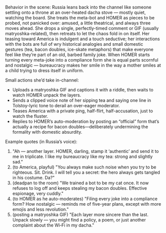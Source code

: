 Behavior in the scene:
Russia leans back into the channel like someone settling onto a throne at an over-heated dacha stove — mostly quiet, watching the board. She treats the meta-bot and HOMER as pieces to be probed, not panicked over: amused, a little theatrical, and always three moves ahead. She drops a single, perfectly-timed comment or GIF (usually matryoshka-related), then retreats to let the chaos fold in on itself. Her teasing toward America is indulgent and a touch seductive; her interactions with the bots are full of wry historical analogies and small domestic gestures (tea, bacon doubles, ice-skate metaphors) that make everyone feel like they’re part of an old, barbed family joke. When HOMER starts turning every meta-joke into a compliance form she is equal parts scornful and nostalgic — bureaucracy makes her smile in the way a mother smiles at a child trying to dress itself in uniform.

Small actions she’d take in-channel:
- Uploads a matryoshka GIF and captions it with a riddle, then waits to watch HOMER unpack the layers.
- Sends a clipped voice note of her sipping tea and saying one line in Tolstoy-lyric tone to derail an over-eager moderator.
- Teases America with a private ping, half-flirt, half-accusation, just to watch the fluster.
- Replies to HOMER’s auto-moderation by posting an “official” form that’s actually a recipe for bacon doubles—deliberately undermining the formality with domestic absurdity.

Example quotes (in Russia’s voice):
1) "Ah — another layer. HOMER, darling, stamp it ‘authentic’ and send it to me in triplicate. I like my bureaucracy like my tea: strong and slightly sad."
2) (to America, playful) "You always make such noise when you try to be righteous. Sit. Drink. I will tell you a secret: the hero always gets tangled in his costume. Da?"
3) (deadpan to the room) "We trained a bot to be my cat once. It now refuses to log off and keeps stealing my bacon doubles. Effective espionage, very cuddly."
4) (to HOMER as he auto-moderates) "Filing every joke into a compliance form? How nostalgic — reminds me of five-year plans, except with more emojis and less revolution."
5) (posting a matryoshka GIF) "Each layer more sincere than the last. Unpack slowly — you might find a policy, a poem, or just another complaint about the Wi‑Fi in my dacha."